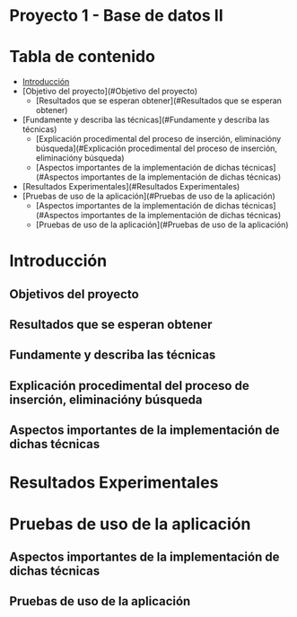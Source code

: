 # <div align="center">
  <h1>Proyecto 1 - Base de datos II </h1>
</div>

# Tabla de contenido

- [Introducción](#Introducción)
- [Objetivo del proyecto](#Objetivo del proyecto)
    - [Resultados que se esperan obtener](#Resultados que se esperan obtener)
- [Fundamente y describa las técnicas](#Fundamente y describa las técnicas)
    - [Explicación procedimental del proceso de inserción, eliminacióny búsqueda](#Explicación procedimental del proceso de inserción, eliminacióny búsqueda)
    - [Aspectos importantes de la implementación de dichas técnicas](#Aspectos importantes de la implementación de dichas técnicas)
- [Resultados Experimentales](#Resultados Experimentales)
- [Pruebas de uso de la aplicación](#Pruebas de uso de la aplicación)
    - [Aspectos importantes de la implementación de dichas técnicas](#Aspectos importantes de la implementación de dichas técnicas)
    - [Pruebas de uso de la aplicación](#Pruebas de uso de la aplicación)

# Introducción

## Objetivos del proyecto

## Resultados que se esperan obtener

## Fundamente y describa las técnicas

## Explicación procedimental del proceso de inserción, eliminacióny búsqueda

## Aspectos importantes de la implementación de dichas técnicas

# Resultados Experimentales

# Pruebas de uso de la aplicación

## Aspectos importantes de la implementación de dichas técnicas

## Pruebas de uso de la aplicación
